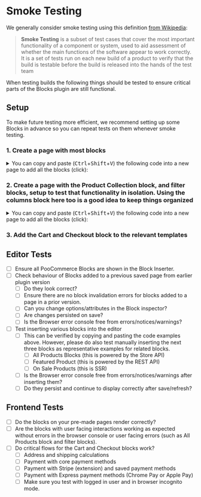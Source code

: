 # Smoke Testing

We generally consider smoke testing using this definition [from Wikipedia](<https://href.li/?https://en.wikipedia.org/wiki/Smoke_testing_(software)>):

> **Smoke Testing** is a subset of test cases that cover the most important functionality of a component or system, used to aid assessment of whether the main functions of the software appear to work correctly. It is a set of tests run on each new build of a product to verify that the build is testable before the build is released into the hands of the test team

When testing builds the following things should be tested to ensure critical parts of the Blocks plugin are still functional.

## Setup

To make future testing more efficient, we recommend setting up some Blocks in advance so you can repeat tests on them whenever smoke testing.

### 1. Create a page with most blocks

<details><!-- markdownlint-disable-line no-inline-html -->
<summary>You can copy and paste (<kbd>Ctrl</kbd>+<kbd>Shift</kbd>+<kbd>V</kbd>) the following code into a new page to add all the blocks (click):</summary><!-- markdownlint-disable-line no-inline-html -->

Note: some blocks might fail to render because they are based on products having a specific id or depend on the site URL. You will need to remove and re-insert them.

```html
<!-- wp:poocommerce/featured-product {"editMode":false,"productId":15} -->
<!-- wp:button {"align":"center"} -->
<div class="wp-block-button aligncenter">
	<a
		class="wp-block-button__link"
		href=""
		>Shop now</a
	>
</div>
<!-- /wp:button -->
<!-- /wp:poocommerce/featured-product -->

<!-- wp:poocommerce/featured-category {"editMode":false,"categoryId":16} -->
<!-- wp:button {"align":"center"} -->
<div class="wp-block-button aligncenter">
	<a
		class="wp-block-button__link"
		href=""
		>Shop now</a
	>
</div>
<!-- /wp:button -->
<!-- /wp:poocommerce/featured-category -->

<!-- wp:poocommerce/handpicked-products {"editMode":false,"products":[15,32,16]} /-->

<!-- wp:poocommerce/product-best-sellers /-->

<!-- wp:poocommerce/product-top-rated /-->

<!-- wp:poocommerce/product-new /-->

<!-- wp:poocommerce/product-on-sale /-->

<!-- wp:poocommerce/product-category {"categories":[16]} /-->

<!-- wp:poocommerce/product-tag /-->

<!-- wp:poocommerce/products-by-attribute {"attributes":[{"id":22,"attr_slug":"pa_color"}],"editMode":false} /-->

<!-- wp:poocommerce/product-categories /-->

<!-- wp:poocommerce/product-categories {"isDropdown":true} /-->

<!-- wp:poocommerce/reviews-by-product {"editMode":false,"productId":15} -->
<div
	class="wp-block-poocommerce-reviews-by-product wc-block-reviews-by-product has-image has-name has-date has-rating has-content"
	data-image-type="reviewer"
	data-orderby="most-recent"
	data-reviews-on-page-load="10"
	data-reviews-on-load-more="10"
	data-show-load-more="true"
	data-show-orderby="true"
	data-product-id="15"
></div>
<!-- /wp:poocommerce/reviews-by-product -->

<!-- wp:poocommerce/reviews-by-category {"editMode":false,"categoryIds":[16]} -->
<div
	class="wp-block-poocommerce-reviews-by-category wc-block-reviews-by-category has-image has-name has-date has-rating has-content has-product-name"
	data-image-type="reviewer"
	data-orderby="most-recent"
	data-reviews-on-page-load="10"
	data-reviews-on-load-more="10"
	data-show-load-more="true"
	data-show-orderby="true"
	data-category-ids="16"
></div>
<!-- /wp:poocommerce/reviews-by-category -->

<!-- wp:poocommerce/all-reviews -->
<div
	class="wp-block-poocommerce-all-reviews wc-block-all-reviews has-image has-name has-date has-rating has-content has-product-name"
	data-image-type="reviewer"
	data-orderby="most-recent"
	data-reviews-on-page-load="10"
	data-reviews-on-load-more="10"
	data-show-load-more="true"
	data-show-orderby="true"
></div>
<!-- /wp:poocommerce/all-reviews -->

<!-- wp:search {"label":"Search","placeholder":"Search products…","buttonText":"Search","query":{"post_type":"product"}} /-->

<!-- wp:poocommerce/mini-cart /-->

<!-- wp:poocommerce/customer-account {"iconClass":"wc-block-customer-account__account-icon"} /-->

<!-- wp:poocommerce/all-products {"columns":3,"rows":3,"alignButtons":false,"contentVisibility":{"orderBy":true},"orderby":"date","layoutConfig":[["poocommerce/product-image",{"imageSizing":"cropped"}],["poocommerce/product-title"],["poocommerce/product-price"],["poocommerce/product-rating"],["poocommerce/product-button"]]} -->
<div class="wp-block-poocommerce-all-products wc-block-all-products" data-attributes="{&quot;alignButtons&quot;:false,&quot;columns&quot;:3,&quot;contentVisibility&quot;:{&quot;orderBy&quot;:true},&quot;isPreview&quot;:false,&quot;layoutConfig&quot;:[[&quot;poocommerce/product-image&quot;,{&quot;imageSizing&quot;:&quot;cropped&quot;}],[&quot;poocommerce/product-title&quot;],[&quot;poocommerce/product-price&quot;],[&quot;poocommerce/product-rating&quot;],[&quot;poocommerce/product-button&quot;]],&quot;orderby&quot;:&quot;date&quot;,&quot;rows&quot;:3}"></div>
<!-- /wp:poocommerce/all-products -->
```

</details>

### 2. Create a page with the Product Collection block, and filter blocks, setup to test that functionality in isolation. Using the columns block here too is a good idea to keep things organized

<details><!-- markdownlint-disable-line no-inline-html -->
<summary>You can copy and paste (<kbd>Ctrl</kbd>+<kbd>Shift</kbd>+<kbd>V</kbd>) the following code into a new page to add all the blocks (click):</summary><!-- markdownlint-disable-line no-inline-html -->

```html
<!-- wp:columns {"align":"wide"} -->
<div class="wp-block-columns alignwide"><!-- wp:column {"width":"33.33%"} -->
<div class="wp-block-column" style="flex-basis:33.33%"><!-- wp:poocommerce/filter-wrapper {"filterType":"price-filter","heading":"Filter by price"} -->
<div class="wp-block-poocommerce-filter-wrapper"><!-- wp:heading {"level":3} -->
<h3 class="wp-block-heading">Filter by price</h3>
<!-- /wp:heading -->

<!-- wp:poocommerce/price-filter {"heading":"","lock":{"remove":true}} -->
<div class="wp-block-poocommerce-price-filter is-loading"><span aria-hidden="true" class="wc-block-product-categories__placeholder"></span></div>
<!-- /wp:poocommerce/price-filter --></div>
<!-- /wp:poocommerce/filter-wrapper -->

<!-- wp:poocommerce/filter-wrapper {"filterType":"attribute-filter","heading":"Filter by attribute"} -->
<div class="wp-block-poocommerce-filter-wrapper"><!-- wp:heading {"level":3} -->
<h3 class="wp-block-heading">Filter by attribute</h3>
<!-- /wp:heading -->

<!-- wp:poocommerce/attribute-filter {"attributeId":1,"showCounts":true,"queryType":"and","displayStyle":"dropdown","heading":"","lock":{"remove":true}} -->
<div class="wp-block-poocommerce-attribute-filter is-loading"></div>
<!-- /wp:poocommerce/attribute-filter --></div>
<!-- /wp:poocommerce/filter-wrapper -->

<!-- wp:poocommerce/filter-wrapper {"filterType":"stock-filter","heading":"Filter by stock status"} -->
<div class="wp-block-poocommerce-filter-wrapper"><!-- wp:heading {"level":3} -->
<h3 class="wp-block-heading">Filter by stock status</h3>
<!-- /wp:heading -->

<!-- wp:poocommerce/stock-filter {"showCounts":true,"heading":"","lock":{"remove":true}} -->
<div class="wp-block-poocommerce-stock-filter is-loading"></div>
<!-- /wp:poocommerce/stock-filter --></div>
<!-- /wp:poocommerce/filter-wrapper -->

<!-- wp:poocommerce/filter-wrapper {"filterType":"rating-filter","heading":"Filter by rating"} -->
<div class="wp-block-poocommerce-filter-wrapper"><!-- wp:heading {"level":3} -->
<h3 class="wp-block-heading">Filter by rating</h3>
<!-- /wp:heading -->

<!-- wp:poocommerce/rating-filter {"showCounts":true,"displayStyle":"dropdown","lock":{"remove":true}} -->
<div class="wp-block-poocommerce-rating-filter is-loading"></div>
<!-- /wp:poocommerce/rating-filter --></div>
<!-- /wp:poocommerce/filter-wrapper -->

<!-- wp:poocommerce/filter-wrapper {"filterType":"active-filters","heading":"Active filters"} -->
<div class="wp-block-poocommerce-filter-wrapper"><!-- wp:heading {"level":3} -->
<h3 class="wp-block-heading">Active filters</h3>
<!-- /wp:heading -->

<!-- wp:poocommerce/active-filters {"heading":"","lock":{"remove":true}} -->
<div class="wp-block-poocommerce-active-filters is-loading"><span aria-hidden="true" class="wc-block-active-filters__placeholder"></span></div>
<!-- /wp:poocommerce/active-filters --></div>
<!-- /wp:poocommerce/filter-wrapper --></div>
<!-- /wp:column -->

<!-- wp:column {"width":"66.66%"} -->
<div class="wp-block-column" style="flex-basis:66.66%"><!-- wp:poocommerce/product-collection {"query":{"perPage":9,"pages":0,"offset":0,"postType":"product","order":"asc","orderBy":"title"","search":"","exclude":[],"inherit":false,"taxQuery":{},"isProductCollectionBlock":true,"poocommerceOnSale":false,"poocommerceStockStatus":["instock","outofstock","onbackorder"],"poocommerceAttributes":[],"poocommerceHandPickedProducts":[]},"tagName":"div","displayLayout":{"type":"flex","columns":3}} -->
<div class="wp-block-poocommerce-product-collection"><!-- wp:poocommerce/product-template -->
<!-- wp:poocommerce/product-image {"imageSizing":"thumbnail","isDescendentOfQueryLoop":true} /-->

<!-- wp:post-title {"textAlign":"center","level":3,"isLink":true,"style":{"spacing":{"margin":{"bottom":"0.75rem","top":"0"}}},"fontSize":"medium","__poocommerceNamespace":"poocommerce/product-collection/product-title"} /-->

<!-- wp:poocommerce/product-price {"isDescendentOfQueryLoop":true,"textAlign":"center","fontSize":"small"} /-->

<!-- wp:poocommerce/product-button {"textAlign":"center","isDescendentOfQueryLoop":true,"fontSize":"small"} /-->
<!-- /wp:poocommerce/product-template -->

<!-- wp:query-pagination {"layout":{"type":"flex","justifyContent":"center"}} -->
<!-- wp:query-pagination-previous /-->

<!-- wp:query-pagination-numbers /-->

<!-- wp:query-pagination-next /-->
<!-- /wp:query-pagination -->

<!-- wp:query-no-results -->
<!-- wp:paragraph {"placeholder":"Add text or blocks that will display when a query returns no results."} -->
<p></p>
<!-- /wp:paragraph -->
<!-- /wp:query-no-results --></div>
<!-- /wp:poocommerce/product-collection --></div>
<!-- /wp:column --></div>
<!-- /wp:columns -->
```

</details>

### 3. Add the Cart and Checkout block to the relevant templates

## Editor Tests

-   [ ] Ensure all PooCommerce Blocks are shown in the Block Inserter.
-   [ ] Check behaviour of Blocks added to a previous saved page from earlier plugin version
    -   [ ] Do they look correct?
    -   [ ] Ensure there are no block invalidation errors for blocks added to a page in a prior version.
    -   [ ] Can you change options/attributes in the Block inspector?
    -   [ ] Are changes persisted on save?
    -   [ ] Is the Browser error console free from errors/notices/warnings?
-   [ ] Test inserting various blocks into the editor
    -   [ ] This can be verified by copying and pasting the code examples above. However, please do also test manually inserting the next three blocks as representative examples for related blocks.
        -   [ ] All Products Blocks (this is powered by the Store API)
        -   [ ] Featured Product (this is powered by the REST API)
        -   [ ] On Sale Products (this is SSR)
    -   [ ] Is the Browser error console free from errors/notices/warnings after inserting them?
    -   [ ] Do they persist and continue to display correctly after save/refresh?

## Frontend Tests

-   [ ] Do the blocks on your pre-made pages render correctly?
-   [ ] Are the blocks with user facing interactions working as expected without errors in the browser console or user facing errors (such as All Products block and filter blocks).
-   [ ] Do critical flows for the Cart and Checkout blocks work?
    -   [ ] Address and shipping calculations
    -   [ ] Payment with core payment methods
    -   [ ] Payment with Stripe (extension) and saved payment methods
    -   [ ] Payment with Express payment methods (Chrome Pay or Apple Pay)
    -   [ ] Make sure you test with logged in user and in browser incognito mode.
